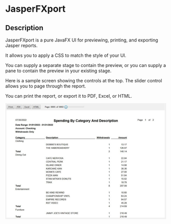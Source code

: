 JasperFXport 
==========



## Description

JasperFXport is a pure JavaFX UI for previewing, printing, and exporting Jasper reports.

It allows you to apply a CSS to match the style of your UI.

You can supply a separate stage to contain the preview, or you can supply a pane to contain the preview in your existing stage.

Here is a sample screen showing the controls at the top. The slider control allows you to page through the report. 

You can print the report, or export it to PDF, Excel, or HTML.




![alt text](https://github.com/pjacobsma/JasperFXport/blob/main/docs/JasperFXport.JPG?raw=true)


